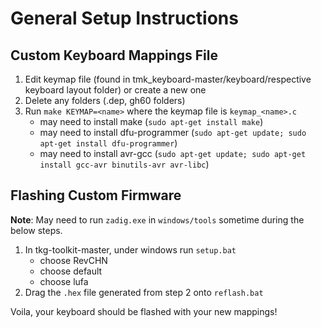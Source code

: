 # General Setup Instructions

## Custom Keyboard Mappings File
1. Edit keymap file (found in tmk_keyboard-master/keyboard/respective keyboard layout folder) or create a new one
2. Delete any folders (.dep, gh60 folders)
3. Run `make KEYMAP=<name>` where the keymap file is `keymap_<name>.c`
   - may need to install make (`sudo apt-get install make`)
   - may need to install dfu-programmer (`sudo apt-get update; sudo apt-get install dfu-programmer`)
   - may need to install avr-gcc (`sudo apt-get update; sudo apt-get install gcc-avr binutils-avr avr-libc`)

## Flashing Custom Firmware
**Note**: May need to run `zadig.exe` in `windows/tools` sometime during the below steps.

1. In tkg-toolkit-master, under windows run `setup.bat`
   - choose RevCHN
   - choose default
   - choose lufa
2. Drag the `.hex` file generated from step 2 onto `reflash.bat`

Voila, your keyboard should be flashed with your new mappings! 
